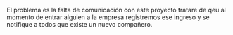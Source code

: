 El problema es la falta de comunicación con este proyecto tratare de qeu al momento de entrar alguien a la empresa registremos ese ingreso y se notifique a todos que existe un nuevo compañero.
